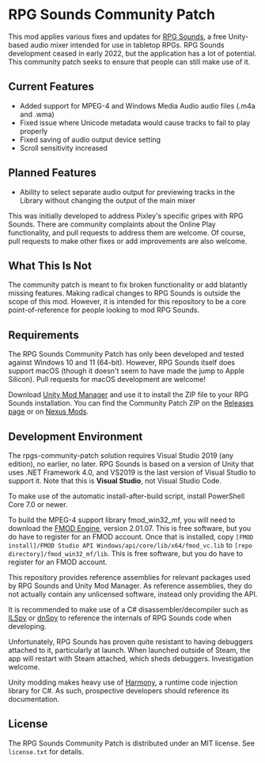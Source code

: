 # RPG Sounds Community Patch

This mod applies various fixes and updates for [RPG Sounds](https://store.steampowered.com/app/1480140/RPG_Sounds/), a free Unity-based audio mixer intended for use in tabletop RPGs.  RPG Sounds development ceased in early 2022, but the application has a lot of potential.  This community patch seeks to ensure that people can still make use of it.

## Current Features

- Added support for MPEG-4 and Windows Media Audio audio files (.m4a and .wma)
- Fixed issue where Unicode metadata would cause tracks to fail to play properly
- Fixed saving of audio output device setting
- Scroll sensitivity increased

## Planned Features

- Ability to select separate audio output for previewing tracks in the Library without changing the output of the main mixer

This was initially developed to address Pixley's specific gripes with RPG Sounds.  There are community complaints about the Online Play functionality, and pull requests to address them are welcome.  Of course, pull requests to make other fixes or add improvements are also welcome.

## What This Is Not

The community patch is meant to fix broken functionality or add blatantly missing features.  Making radical changes to RPG Sounds is outside the scope of this mod.  However, it is intended for this repository to be a core point-of-reference for people looking to mod RPG Sounds.

## Requirements

The RPG Sounds Community Patch has only been developed and tested against Windows 10 and 11 (64-bit).  However, RPG Sounds itself does support macOS (though it doesn't seem to have made the jump to Apple Silicon).  Pull requests for macOS development are welcome!

Download [Unity Mod Manager](https://www.nexusmods.com/site/mods/21) and use it to install the ZIP file to your RPG Sounds installation.  You can find the Community Patch ZIP on the [Releases page](https://github.com/pixley/rpgs-community-patch/releases) or on [Nexus Mods](https://www.nexusmods.com/site/mods/1017).

## Development Environment

The rpgs-community-patch solution requires Visual Studio 2019 (any edition), no earlier, no later.  RPG Sounds is based on a version of Unity that uses .NET Framework 4.0, and VS2019 is the last version of Visual Studio to support it.  Note that this is **Visual Studio**, not Visual Studio Code.

To make use of the automatic install-after-build script, install PowerShell Core 7.0 or newer.

To build the MPEG-4 support library fmod_win32_mf, you will need to download the [FMOD Engine](https://www.fmod.com/download#fmodengine), version 2.01.07.  This is free software, but you do have to register for an FMOD account.  Once that is installed, copy `[FMOD install]/FMOD Studio API Windows/api/core/lib/x64/fmod_vc.lib` to `[repo directory]/fmod_win32_mf/lib`.  This is free software, but you do have to register for an FMOD account.

This repository provides reference assemblies for relevant packages used by RPG Sounds and Unity Mod Manager.  As reference assemblies, they do not actually contain any unlicensed software, instead only providing the API.

It is recommended to make use of a C# disassembler/decompiler such as [ILSpy](https://github.com/icsharpcode/ILSpy) or [dnSpy](https://github.com/dnSpy/dnSpy) to reference the internals of RPG Sounds code when developing.

Unfortunately, RPG Sounds has proven quite resistant to having debuggers attached to it, particularly at launch.  When launched outside of Steam, the app will restart with Steam attached, which sheds debuggers.  Investigation welcome.

Unity modding makes heavy use of [Harmony](https://harmony.pardeike.net/), a runtime code injection library for C#.  As such, prospective developers should reference its documentation.

## License

The RPG Sounds Community Patch is distributed under an MIT license.  See `license.txt` for details.